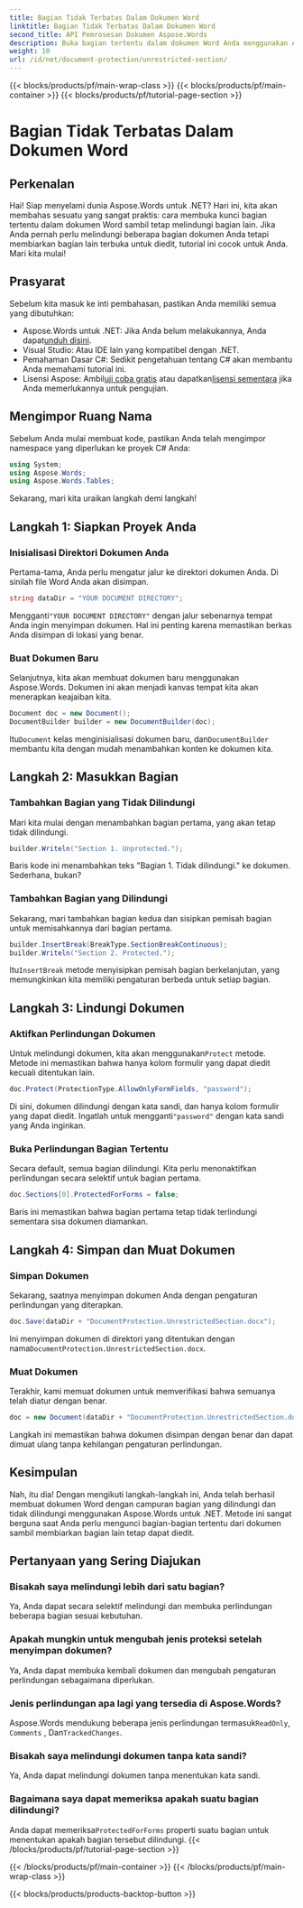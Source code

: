 ```yaml
---
title: Bagian Tidak Terbatas Dalam Dokumen Word
linktitle: Bagian Tidak Terbatas Dalam Dokumen Word
second_title: API Pemrosesan Dokumen Aspose.Words
description: Buka bagian tertentu dalam dokumen Word Anda menggunakan Aspose.Words untuk .NET dengan panduan langkah demi langkah ini. Sempurna untuk melindungi konten sensitif.
weight: 10
url: /id/net/document-protection/unrestricted-section/
---
```


{{< blocks/products/pf/main-wrap-class >}}
{{< blocks/products/pf/main-container >}}
{{< blocks/products/pf/tutorial-page-section >}}

# Bagian Tidak Terbatas Dalam Dokumen Word

## Perkenalan

Hai! Siap menyelami dunia Aspose.Words untuk .NET? Hari ini, kita akan membahas sesuatu yang sangat praktis: cara membuka kunci bagian tertentu dalam dokumen Word sambil tetap melindungi bagian lain. Jika Anda pernah perlu melindungi beberapa bagian dokumen Anda tetapi membiarkan bagian lain terbuka untuk diedit, tutorial ini cocok untuk Anda. Mari kita mulai!

## Prasyarat

Sebelum kita masuk ke inti pembahasan, pastikan Anda memiliki semua yang dibutuhkan:

-  Aspose.Words untuk .NET: Jika Anda belum melakukannya, Anda dapat[unduh disini](https://releases.aspose.com/words/net/).
- Visual Studio: Atau IDE lain yang kompatibel dengan .NET.
- Pemahaman Dasar C#: Sedikit pengetahuan tentang C# akan membantu Anda memahami tutorial ini.
-  Lisensi Aspose: Ambil[uji coba gratis](https://releases.aspose.com/) atau dapatkan[lisensi sementara](https://purchase.aspose.com/temporary-license/) jika Anda memerlukannya untuk pengujian.

## Mengimpor Ruang Nama

Sebelum Anda mulai membuat kode, pastikan Anda telah mengimpor namespace yang diperlukan ke proyek C# Anda:

```csharp
using System;
using Aspose.Words;
using Aspose.Words.Tables;
```

Sekarang, mari kita uraikan langkah demi langkah!

## Langkah 1: Siapkan Proyek Anda

### Inisialisasi Direktori Dokumen Anda

Pertama-tama, Anda perlu mengatur jalur ke direktori dokumen Anda. Di sinilah file Word Anda akan disimpan.

```csharp
string dataDir = "YOUR DOCUMENT DIRECTORY";
```

 Mengganti`"YOUR DOCUMENT DIRECTORY"` dengan jalur sebenarnya tempat Anda ingin menyimpan dokumen. Hal ini penting karena memastikan berkas Anda disimpan di lokasi yang benar.

### Buat Dokumen Baru

Selanjutnya, kita akan membuat dokumen baru menggunakan Aspose.Words. Dokumen ini akan menjadi kanvas tempat kita akan menerapkan keajaiban kita.

```csharp
Document doc = new Document();
DocumentBuilder builder = new DocumentBuilder(doc);
```

 Itu`Document` kelas menginisialisasi dokumen baru, dan`DocumentBuilder` membantu kita dengan mudah menambahkan konten ke dokumen kita.

## Langkah 2: Masukkan Bagian

### Tambahkan Bagian yang Tidak Dilindungi

Mari kita mulai dengan menambahkan bagian pertama, yang akan tetap tidak dilindungi.

```csharp
builder.Writeln("Section 1. Unprotected.");
```

Baris kode ini menambahkan teks "Bagian 1. Tidak dilindungi." ke dokumen. Sederhana, bukan?

### Tambahkan Bagian yang Dilindungi

Sekarang, mari tambahkan bagian kedua dan sisipkan pemisah bagian untuk memisahkannya dari bagian pertama.

```csharp
builder.InsertBreak(BreakType.SectionBreakContinuous);
builder.Writeln("Section 2. Protected.");
```

 Itu`InsertBreak` metode menyisipkan pemisah bagian berkelanjutan, yang memungkinkan kita memiliki pengaturan berbeda untuk setiap bagian.

## Langkah 3: Lindungi Dokumen

### Aktifkan Perlindungan Dokumen

 Untuk melindungi dokumen, kita akan menggunakan`Protect` metode. Metode ini memastikan bahwa hanya kolom formulir yang dapat diedit kecuali ditentukan lain.

```csharp
doc.Protect(ProtectionType.AllowOnlyFormFields, "password");
```

 Di sini, dokumen dilindungi dengan kata sandi, dan hanya kolom formulir yang dapat diedit. Ingatlah untuk mengganti`"password"` dengan kata sandi yang Anda inginkan.

### Buka Perlindungan Bagian Tertentu

Secara default, semua bagian dilindungi. Kita perlu menonaktifkan perlindungan secara selektif untuk bagian pertama.

```csharp
doc.Sections[0].ProtectedForForms = false;
```

Baris ini memastikan bahwa bagian pertama tetap tidak terlindungi sementara sisa dokumen diamankan.

## Langkah 4: Simpan dan Muat Dokumen

### Simpan Dokumen

Sekarang, saatnya menyimpan dokumen Anda dengan pengaturan perlindungan yang diterapkan.

```csharp
doc.Save(dataDir + "DocumentProtection.UnrestrictedSection.docx");
```

 Ini menyimpan dokumen di direktori yang ditentukan dengan nama`DocumentProtection.UnrestrictedSection.docx`.

### Muat Dokumen

Terakhir, kami memuat dokumen untuk memverifikasi bahwa semuanya telah diatur dengan benar.

```csharp
doc = new Document(dataDir + "DocumentProtection.UnrestrictedSection.docx");
```

Langkah ini memastikan bahwa dokumen disimpan dengan benar dan dapat dimuat ulang tanpa kehilangan pengaturan perlindungan.

## Kesimpulan

Nah, itu dia! Dengan mengikuti langkah-langkah ini, Anda telah berhasil membuat dokumen Word dengan campuran bagian yang dilindungi dan tidak dilindungi menggunakan Aspose.Words untuk .NET. Metode ini sangat berguna saat Anda perlu mengunci bagian-bagian tertentu dari dokumen sambil membiarkan bagian lain tetap dapat diedit.

## Pertanyaan yang Sering Diajukan

### Bisakah saya melindungi lebih dari satu bagian?
Ya, Anda dapat secara selektif melindungi dan membuka perlindungan beberapa bagian sesuai kebutuhan.

### Apakah mungkin untuk mengubah jenis proteksi setelah menyimpan dokumen?
Ya, Anda dapat membuka kembali dokumen dan mengubah pengaturan perlindungan sebagaimana diperlukan.

### Jenis perlindungan apa lagi yang tersedia di Aspose.Words?
 Aspose.Words mendukung beberapa jenis perlindungan termasuk`ReadOnly`, `Comments` , Dan`TrackedChanges`.

### Bisakah saya melindungi dokumen tanpa kata sandi?
Ya, Anda dapat melindungi dokumen tanpa menentukan kata sandi.

### Bagaimana saya dapat memeriksa apakah suatu bagian dilindungi?
 Anda dapat memeriksa`ProtectedForForms` properti suatu bagian untuk menentukan apakah bagian tersebut dilindungi.
{{< /blocks/products/pf/tutorial-page-section >}}

{{< /blocks/products/pf/main-container >}}
{{< /blocks/products/pf/main-wrap-class >}}

{{< blocks/products/products-backtop-button >}}
